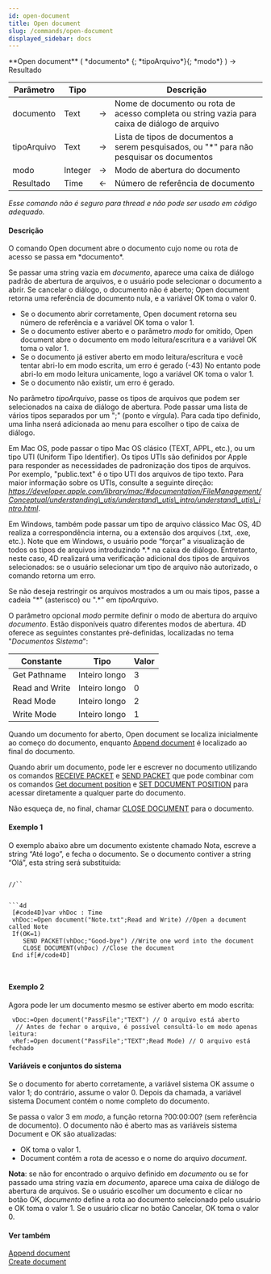 ```yaml
---
id: open-document
title: Open document
slug: /commands/open-document
displayed_sidebar: docs
---
```


<!--REF #_command_.Open document.Syntax-->**Open document** ( *documento* {; *tipoArquivo*}{; *modo*} ) -> Resultado<!-- END REF-->
<!--REF #_command_.Open document.Params-->
| Parâmetro | Tipo |  | Descrição |
| --- | --- | --- | --- |
| documento | Text | &#8594;  | Nome de documento ou rota de acesso completa ou string vazia para caixa de diálogo de arquivo |
| tipoArquivo | Text | &#8594;  | Lista de tipos de documentos a serem pesquisados, ou "*" para não pesquisar os documentos |
| modo | Integer | &#8594;  | Modo de abertura do documento |
| Resultado | Time | &#8592; | Número de referência de documento |

<!-- END REF-->

*Esse comando não é seguro para thread e não pode ser usado em código adequado.*


#### Descrição 

<!--REF #_command_.Open document.Summary-->O comando Open document abre o documento cujo nome ou rota de acesso se passa em *documento*.<!-- END REF-->  
  
Se passar uma string vazia em *documento*, aparece uma caixa de diálogo padrão de abertura de arquivos, e o usuário pode selecionar o documento a abrir. Se cancelar o diálogo, o documento não é aberto; Open document retorna uma referência de documento nula, e a variável OK toma o valor 0.

* Se o documento abrir corretamente, Open document retorna seu número de referência e a variável OK toma o valor 1.
* Se o documento estiver aberto e o parâmetro *modo* for omitido, Open document abre o documento em modo leitura/escritura e a variável OK toma o valor 1.
* Se o documento já estiver aberto em modo leitura/escritura e você tentar abri-lo em modo escrita, um erro é gerado (-43) No entanto pode abri-lo em modo leitura unicamente, logo a variável OK toma o valor 1.
* Se o documento não existir, um erro é gerado.

No parâmetro *tipoArquivo*, passe os tipos de arquivos que podem ser selecionados na caixa de diálogo de abertura. Pode passar uma lista de vários tipos separados por um ";" (ponto e vírgula). Para cada tipo definido, uma linha nserá adicionada ao menu para escolher o tipo de caixa de diálogo.

Em Mac OS, pode passar o tipo Mac OS clásico (TEXT, APPL, etc.), ou um tipo UTI (Uniform Tipo Identifier). Os tipos UTIs são definidos por Apple para responder as necessidades de padronização dos tipos de arquivos. Por exemplo, "public.text" é o tipo UTI dos arquivos de tipo texto. Para maior informação sobre os UTIs, consulte a seguinte direção:   
*https://developer.apple.com/library/mac/#documentation/FileManagement/Conceptual/understanding\_utis/understand\_utis\_intro/understand\_utis\_intro.html*.

Em Windows, também pode passar um tipo de arquivo clássico Mac OS, 4D realiza a correspondência interna, ou a extensão dos arquivos (.txt, .exe, etc.). Note que em Windows, o usuário pode “forçar” a visualização de todos os tipos de arquivos introduzindo \*.\* na caixa de diálogo. Entretanto, neste caso, 4D realizará uma verificação adicional dos tipos de arquivos selecionados: se o usuário selecionar um tipo de arquivo não autorizado, o comando retorna um erro.

Se não deseja restringir os arquivos mostrados a um ou mais tipos, passe a cadeia "\*" (asterisco) ou ".\*" em *tipoArquivo*.  
  
O parâmetro opcional *modo* permite definir o modo de abertura do arquivo *documento*. Estão disponíveis quatro diferentes modos de abertura. 4D oferece as seguintes constantes pré-definidas, localizadas no tema "*Documentos Sistema*":

| Constante      | Tipo          | Valor |
| -------------- | ------------- | ----- |
| Get Pathname   | Inteiro longo | 3     |
| Read and Write | Inteiro longo | 0     |
| Read Mode      | Inteiro longo | 2     |
| Write Mode     | Inteiro longo | 1     |

Quando um documento for aberto, Open document se localiza inicialmente ao começo do documento, enquanto [Append document](append-document.md) é localizado ao final do documento.  

Quando abrir um documento, pode ler e escrever no documento utilizando os comandos [RECEIVE PACKET](receive-packet.md) e [SEND PACKET](send-packet.md) que pode combinar com os comandos [Get document position](get-document-position.md) e [SET DOCUMENT POSITION](set-document-position.md) para acessar diretamente a qualquer parte do documento.

Não esqueça de, no final, chamar [CLOSE DOCUMENT](close-document.md) para o documento.

#### Exemplo 1 

O exemplo abaixo abre um documento existente chamado Nota, escreve a string “Até logo”, e fecha o documento. Se o documento contiver a string “Olá”, esta string será substituida: 

```4d

//``

  
```4d
 [#code4D]var vhDoc : Time
 vhDoc:=Open document("Note.txt";Read and Write) //Open a document called Note
 If(OK=1)
    SEND PACKET(vhDoc;"Good-bye") //Write one word into the document
    CLOSE DOCUMENT(vhDoc) //Close the document
 End if[#/code4D]
 
 
```

#### Exemplo 2 

Agora pode ler um documento mesmo se estiver aberto em modo escrita: 

```4d
 vDoc:=Open document("PassFile";"TEXT") // O arquivo está aberto
  // Antes de fechar o arquivo, é possível consultá-lo em modo apenas leitura:
 vRef:=Open document("PassFile";"TEXT";Read Mode) // O arquivo está fechado
```

#### Variáveis e conjuntos do sistema 

Se o documento for aberto corretamente, a variável sistema OK assume o valor 1; do contrário, assume o valor 0\. Depois da chamada, a variável sistema Document contém o nome completo do documento.  

Se passa o valor 3 em *modo*, a função retorna ?00:00:00? (sem referência de documento). O documento não é aberto mas as variáveis sistema Document e OK são atualizadas:

* OK toma o valor 1.
* Document contém a rota de acesso e o nome do arquivo *document*.
  
  
**Nota**: se não for encontrado o arquivo definido em *documento* ou se for passado uma string vazia em *documento*, aparece uma caixa de diálogo de abertura de arquivos. Se o usuário escolher um documento e clicar no botão OK, *documento* define a rota ao documento selecionado pelo usuário e OK toma o valor 1\. Se o usuário clicar no botão Cancelar, OK toma o valor 0.

#### Ver também 

[Append document](append-document.md)  
[Create document](create-document.md)  